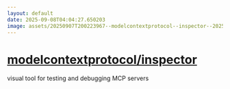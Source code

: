 ```yaml
---
layout: default
date: 2025-09-08T04:04:27.650203
image: assets/20250907T200223967--modelcontextprotocol--inspector--20250907T200405764--cropped.png
---
```


# [modelcontextprotocol/inspector](https://github.com/modelcontextprotocol/inspector)

visual tool for testing and debugging MCP servers
